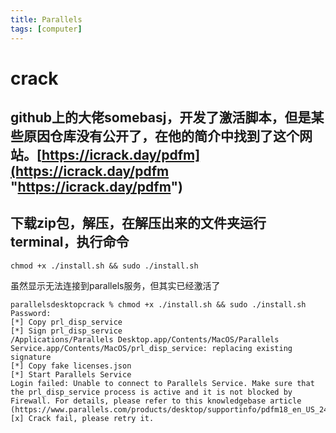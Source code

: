 ```yaml
---
title: Parallels
tags: [computer]
---
```


# crack 
## github上的大佬somebasj，开发了激活脚本，但是某些原因仓库没有公开了，在他的简介中找到了这个网站。[https://icrack.day/pdfm](https://icrack.day/pdfm "https://icrack.day/pdfm")

## 下载zip包，解压，在解压出来的文件夹运行terminal，执行命令

```
chmod +x ./install.sh && sudo ./install.sh
```

虽然显示无法连接到parallels服务，但其实已经激活了

```
parallelsdesktopcrack % chmod +x ./install.sh && sudo ./install.sh
Password:
[*] Copy prl_disp_service
[*] Sign prl_disp_service
/Applications/Parallels Desktop.app/Contents/MacOS/Parallels Service.app/Contents/MacOS/prl_disp_service: replacing existing signature
[*] Copy fake licenses.json
[*] Start Parallels Service
Login failed: Unable to connect to Parallels Service. Make sure that the prl_disp_service process is active and it is not blocked by Firewall. For details, please refer to this knowledgebase article (https://www.parallels.com/products/desktop/supportinfo/pdfm18_en_US_249).
[x] Crack fail, please retry it.
```